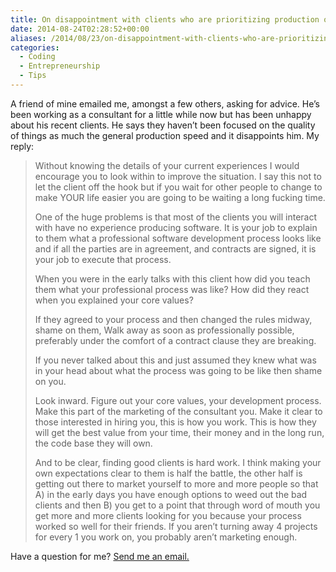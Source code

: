 ```yaml
---
title: On disappointment with clients who are prioritizing production over quality
date: 2014-08-24T02:28:52+00:00
aliases: /2014/08/23/on-disappointment-with-clients-who-are-prioritizing-production-over-quality/
categories:
  - Coding
  - Entrepreneurship
  - Tips
---
```


A friend of mine emailed me, amongst a few others, asking for advice. He&#8217;s been working as a consultant for a little while now but has been unhappy about his recent clients. He says they haven&#8217;t been focused on the quality of things as much the general production speed and it disappoints him. My reply:

> Without knowing the details of your current experiences I would encourage you to look within to improve the situation. I say this not to let the client off the hook but if you wait for other people to change to make YOUR life easier you are going to be waiting a long fucking time.
>
> One of the huge problems is that most of the clients you will interact with have no experience producing software. It is your job to explain to them what a professional software development process looks like and if all the parties are in agreement, and contracts are signed, it is your job to execute that process.
>
> When you were in the early talks with this client how did you teach them what your professional process was like? How did they react when you explained your core values?
>
> If they agreed to your process and then changed the rules midway, shame on them, Walk away as soon as professionally possible, preferably under the comfort of a contract clause they are breaking.
>
> If you never talked about this and just assumed they knew what was in your head about what the process was going to be like then shame on you.
>
> Look inward. Figure out your core values, your development process. Make this part of the marketing of the consultant you. Make it clear to those interested in hiring you, this is how you work. This is how they will get the best value from your time, their money and in the long run, the code base they will own.
>
> And to be clear, finding good clients is hard work. I think making your own expectations clear to them is half the battle, the other half is getting out there to market yourself to more and more people so that A) in the early days you have enough options to weed out the bad clients and then B) you get to a point that through word of mouth you get more and more clients looking for you because your process worked so well for their friends. If you aren&#8217;t turning away 4 projects for every 1 you work on, you probably aren&#8217;t marketing enough.

Have a question for me? [Send me an email.][1]

[1]: mailto:mike@mikezornek.com

